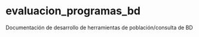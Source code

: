 # evaluacion_programas_bd
 
Documentación de desarrollo de herramientas de población/consulta de BD 
